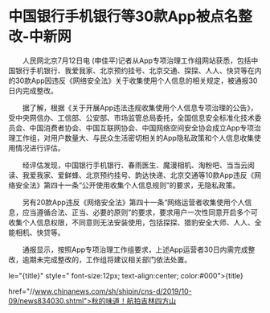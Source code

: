 # 中国银行手机银行等30款App被点名整改-中新网

　　人民网北京7月12日电 (申佳平)记者从App专项治理工作组网站获悉，包括中国银行手机银行、我爱我家、北京预约挂号、北京交通、探探、人人、快贷等在内的30款App因违反《网络安全法》关于收集使用个人信息的相关规定，被通报30日内完成整改。

　　据了解，根据《关于开展App违法违规收集使用个人信息专项治理的公告》，受中央网信办、工信部、公安部、市场监管总局委托，全国信息安全标准化技术委员会、中国消费者协会、中国互联网协会、中国网络空间安全协会成立App专项治理工作组，对用户数量大、与民众生活密切相关的App隐私政策和个人信息收集使用情况进行评估。

　　经评估发现，中国银行手机银行、春雨医生、魔漫相机、淘粉吧、当当云阅读、我爱我家、爱鲜蜂、北京预约挂号、韵达快递、北京交通等10款App违反《网络安全法》第四十一条“公开使用收集个人信息规则”的要求，无隐私政策。

　　另有20款App违反《网络安全法》第四十一条“网络运营者收集使用个人信息，应当遵循合法、正当、必要的原则”的要求，要求用户一次性同意开启多个可收集个人信息权限，不同意则无法安装使用，包括探探、猎豹安全大师、人人、全能相机、快贷等。

　　通报显示，按照App专项治理工作组要求，上述App运营者30日内需完成整改，逾期未完成整改的，工作组将建议相关部门依法处置。

le="{title}" style=" font-size:12px; text-align:center; color:#000">{title}

href="//www.chinanews.com/sh/shipin/cns-d/2019/10-09/news834030.shtml">秋的味道！航拍吉林四方山
